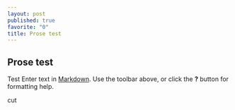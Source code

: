 ```yaml
---
layout: post
published: true
favorite: "0"
title: Prose test
---
```



## Prose test
Test
Enter text in [Markdown](http://daringfireball.net/projects/markdown/). Use the toolbar above, or click the **?** button for formatting help.
<!--more-->
cut
